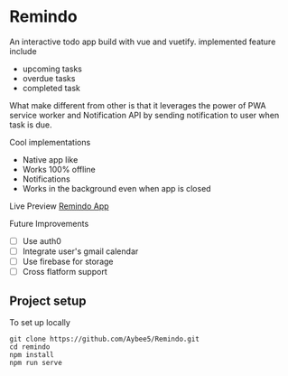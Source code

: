# Remindo

An interactive todo app build with vue and vuetify. implemented feature include
  * upcoming tasks
  * overdue tasks
  * completed task

What make different from other is that it leverages the power of PWA service worker and Notification API by sending notification to user when task is due.

Cool implementations
 * Native app like
 * Works 100% offline
 * Notifications
 * Works in the background even when app is closed

Live Preview
[Remindo App](https://remindo.netlify.com/welcome)

Future Improvements
 - [ ] Use auth0
 - [ ] Integrate user's gmail calendar
 - [ ] Use firebase for storage
 - [ ] Cross flatform support  

## Project setup
To set up locally

```
git clone https://github.com/Aybee5/Remindo.git
cd remindo
npm install
npm run serve
```
